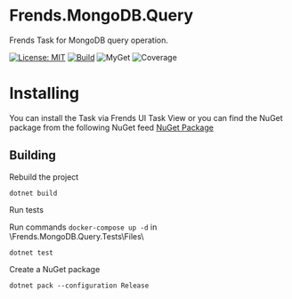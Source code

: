 # Frends.MongoDB.Query
Frends Task for MongoDB query operation.

[![License: MIT](https://img.shields.io/badge/License-MIT-green.svg)](https://opensource.org/licenses/MIT)
[![Build](https://github.com/FrendsPlatform/Frends.MongoDB/actions/workflows/Query_build_and_test_on_main.yml/badge.svg)](https://github.com/FrendsPlatform/Frends.MongoDB/actions)
![MyGet](https://img.shields.io/myget/frends-tasks/v/Frends.MongoDB.Query)
![Coverage](https://app-github-custom-badges.azurewebsites.net/Badge?key=FrendsPlatform/Frends.MongoDB/Frends.MongoDB.Query|main)

# Installing

You can install the Task via Frends UI Task View or you can find the NuGet package from the following NuGet feed [NuGet Package](https://www.myget.org/F/frends-tasks/api/v2)

## Building


Rebuild the project

`dotnet build`

Run tests
 
Run commands `docker-compose up -d` in \Frends.MongoDB.Query.Tests\Files\

`dotnet test`


Create a NuGet package

`dotnet pack --configuration Release`